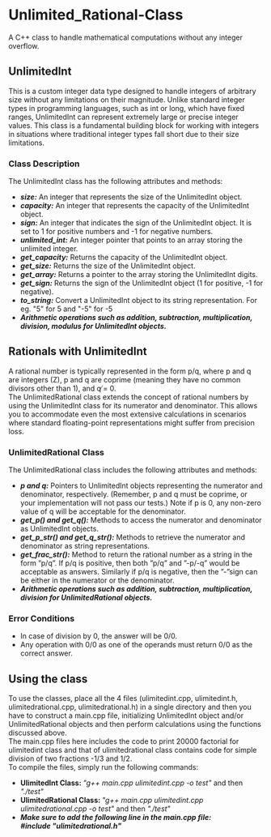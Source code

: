 # Unlimited_Rational-Class
A C++ class to handle mathematical computations without any integer overflow.
<h2>UnlimitedInt</h2> 
This is a custom integer data type designed to handle integers of arbitrary size without any limitations on their magnitude.  Unlike standard integer types in programming languages, such as int or long, which have fixed ranges, UnlimitedInt can represent extremely large or precise integer values. This class is a fundamental building block for working with integers in situations where traditional integer types fall short due to their size limitations.
<h3>Class Description</h3>
The UnlimitedInt class has the following attributes and methods:
<ul>
  <li><strong><em>size:</em></strong> An integer that represents the size of the UnlimitedInt object.</li>
  <li><strong><em>capacity:</em></strong> An integer that represents the capacity of the UnlimitedInt object.</li>
  <li><strong><em>sign:</em></strong> An integer that indicates the sign of the UnlimitedInt object. It is set to 1 for positive numbers and -1 for negative numbers. </li>
  <li><strong><em>unlimited_int:</em></strong> An integer pointer that points to an array storing the unlimited integer.</li>
  <li><strong><em>get_capacity:</em></strong>  Returns the capacity of the UnlimitedInt object.</li>
  <li><strong><em>get_size:</em></strong> Returns the size of the UnlimitedInt object.</li>
  <li><strong><em>get_array:</em></strong> Returns a pointer to the array storing the UnlimitedInt digits.</li>
  <li><strong><em>get_sign:</em></strong> Returns the sign of the UnlimitedInt object (1 for positive, -1 for negative).</li>
  <li><strong><em>to_string:</em></strong> Convert a UnlimitedInt object to its string representation. For eg. "5" for 5 and "-5" for -5</li>
  <li><strong><em>Arithmetic operations such as addition, subtraction, multiplication, division, modulus for UnlimitedInt objects.</em></strong></li>
</ul>
<h2>Rationals with UnlimitedInt</h2>
A rational number is typically represented in the form p/q, where p and q are integers (Z), p and q are coprime (meaning they have no common divisors other than 1), and q ̸= 0.<br>
The UnlimitedRational class extends the concept of rational numbers by using the UnlimitedInt class for its numerator and denominator. This allows you to accommodate even the most extensive calculations in scenarios where standard floating-point representations might suffer from precision loss.
<h3>UnlimitedRational Class</h3>
The UnlimitedRational class includes the following attributes and methods:
<ul>
  <li><strong><em>p and q:</em></strong> Pointers to UnlimitedInt objects representing the numerator and denominator, respectively. (Remember, p and q must be coprime, or your implementation will not pass our tests.) Note if p is 0, any non-zero value of q will be acceptable for the denominator.</li>
  <li><strong><em>get_p() and get_q():</em></strong> Methods to access the numerator and denominator as UnlimitedInt objects.</li>
  <li><strong><em>get_p_str() and get_q_str():</em></strong>  Methods to retrieve the numerator and denominator as string representations.</li>
  <li><strong><em>get_frac_str():</em></strong> Method to return the rational number as a string in the form ”p/q”. If p/q is positive, then both ”p/q” and ”-p/-q” would be acceptable as answers. Similarly if p/q is negative, then the ”-”sign can be either in the numerator or the denominator.</li>
  <li><strong><em>Arithmetic operations such as addition, subtraction, multiplication, division for UnlimitedRational objects.</em></strong></li>
</ul>
<h3>Error Conditions</h3>
<ul>
  <li>In case of division by 0, the answer will be 0/0.</li>
  <li>Any operation with 0/0 as one of the operands must return 0/0 as the correct answer.</li>
</ul>
<h2>Using the class</h2>
To use the classes, place all the 4 files (ulimitedint.cpp, ulimitedint.h, ulimitedrational.cpp, ulimitedrational.h) in a single directory and then you have to construct a main.cpp file, initializing UnlimitedInt object and/or UnlimitedRational objects and then perform calculations using the functions discussed above.<br>
The main.cpp files here includes the code to print 20000 factorial for ulimitedint class and that of ulimitedrational class contains code for simple division of two fractions -1/3 and 1/2.<br>
To compile the files, simply run the following commands:
<ul>
  <li><strong>UlimitedInt Class: </strong> <em>"g++ main.cpp ulimitedint.cpp -o test"</em> and then <em>"./test"</em> </li>
  <li><strong>UlimitedRational Class: </strong> <em>"g++ main.cpp ulimitedint.cpp ulimitedrational.cpp -o test"</em> and then <em>"./test"</em> </li>
  <li><strong><em>Make sure to add the following line in the main.cpp file: <br>#include "ulimitedrational.h" </strong></li>
</ul>

